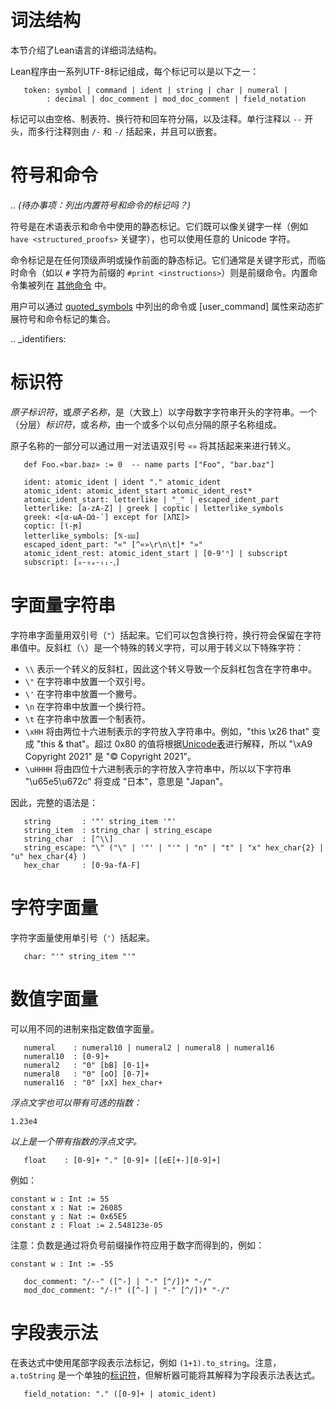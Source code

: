 词法结构
=================

本节介绍了Lean语言的详细词法结构。

Lean程序由一系列UTF-8标记组成，每个标记可以是以下之一：

```
   token: symbol | command | ident | string | char | numeral |
        : decimal | doc_comment | mod_doc_comment | field_notation
```

标记可以由空格、制表符、换行符和回车符分隔，以及注释。单行注释以 ``--`` 开头，而多行注释则由 ``/-`` 和 ``-/`` 括起来，并且可以嵌套。

符号和命令
====================

.. *(待办事项：列出内置符号和命令的标记吗？)*

符号是在术语表示和命令中使用的静态标记。它们既可以像关键字一样（例如 `have <structured_proofs>` 关键字），也可以使用任意的 Unicode 字符。

命令标记是在任何顶级声明或操作前面的静态标记。它们通常是关键字形式，而临时命令（如以 ``#`` 字符为前缀的 `#print <instructions>`）则是前缀命令。内置命令集被列在 [其他命令](./other_commands.md) 中。

用户可以通过 [quoted_symbols](#quoted-symbols) 中列出的命令或 [user_command] <attributes> 属性来动态扩展符号和命令标记的集合。

.. _identifiers:

标识符
===========

*原子标识符*，或*原子名称*，是（大致上）以字母数字字符串开头的字符串。一个（分层）*标识符*，或*名称*，由一个或多个以句点分隔的原子名称组成。

原子名称的一部分可以通过用一对法语双引号 ``«»`` 将其括起来来进行转义。

```lean
   def Foo.«bar.baz» := 0  -- name parts ["Foo", "bar.baz"]
```



```
   ident: atomic_ident | ident "." atomic_ident
   atomic_ident: atomic_ident_start atomic_ident_rest*
   atomic_ident_start: letterlike | "_" | escaped_ident_part
   letterlike: [a-zA-Z] | greek | coptic | letterlike_symbols
   greek: <[α-ωΑ-Ωἀ-῾] except for [λΠΣ]>
   coptic: [ϊ-ϻ]
   letterlike_symbols: [℀-⅏]
   escaped_ident_part: "«" [^«»\r\n\t]* "»"
   atomic_ident_rest: atomic_ident_start | [0-9'ⁿ] | subscript
   subscript: [₀-₉ₐ-ₜᵢ-ᵪ]
```

字面量字符串
==========

字符串字面量用双引号（``"``）括起来。它们可以包含换行符，换行符会保留在字符串值中。反斜杠（`\`）是一个特殊的转义字符，可以用于转义以下特殊字符：
- `\\` 表示一个转义的反斜杠，因此这个转义导致一个反斜杠包含在字符串中。
- `\"` 在字符串中放置一个双引号。
- `\'` 在字符串中放置一个撇号。
- `\n` 在字符串中放置一个换行符。
- `\t` 在字符串中放置一个制表符。
- `\xHH` 将由两位十六进制表示的字符放入字符串中。例如，"this \x26 that" 变成 "this & that"。超过 0x80 的值将根据[Unicode表](https://unicode-table.com/en/)进行解释，所以 "\xA9 Copyright 2021" 是 "© Copyright 2021"。
- `\uHHHH` 将由四位十六进制表示的字符放入字符串中，所以以下字符串 "\u65e5\u672c" 将变成 "日本"，意思是 "Japan"。

因此，完整的语法是：

```
   string       : '"' string_item '"'
   string_item  : string_char | string_escape
   string_char  : [^\\]
   string_escape: "\" ("\" | '"' | "'" | "n" | "t" | "x" hex_char{2} | "u" hex_char{4} )
   hex_char     : [0-9a-fA-F]
```

字符字面量
==============

字符字面量使用单引号（``'``）括起来。

```
   char: "'" string_item "'"
```

数值字面量
========

可以用不同的进制来指定数值字面量。

```
   numeral    : numeral10 | numeral2 | numeral8 | numeral16
   numeral10  : [0-9]+
   numeral2   : "0" [bB] [0-1]+
   numeral8   : "0" [oO] [0-7]+
   numeral16  : "0" [xX] hex_char+
```

*浮点文字也可以带有可选的指数：*

```
1.23e4
```

*以上是一个带有指数的浮点文字。*

```
   float    : [0-9]+ "." [0-9]+ [[eE[+-][0-9]+]
```

例如：

```
constant w : Int := 55
constant x : Nat := 26085
constant y : Nat := 0x65E5
constant z : Float := 2.548123e-05
```

注意：负数是通过将负号前缀操作符应用于数字而得到的，例如：

```
constant w : Int := -55
```

<!-- 文档注释 -->
<!-- 一种特殊的注释形式，用于文档化模块和声明。 -->

```
   doc_comment: "/--" ([^-] | "-" [^/])* "-/"
   mod_doc_comment: "/-!" ([^-] | "-" [^/])* "-/"
```

字段表示法
=========

在表达式中使用尾部字段表示法标记，例如 ``(1+1).to_string``。注意，``a.toString`` 是一个单独的[标识符](#identifiers)，但解析器可能将其解释为字段表示法表达式。

```
   field_notation: "." ([0-9]+ | atomic_ident)
```

